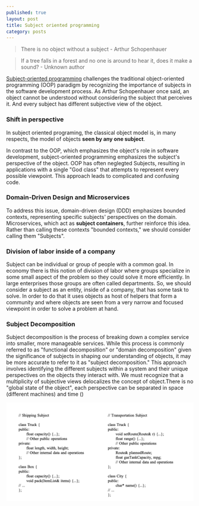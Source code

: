 ```yaml
---
published: true
layout: post
title: Subject oriented programming
category: posts
---
```


> There is no object without a subject - Arthur Schopenhauer

> If a tree falls in a forest and no one is around to hear it, does it make a sound? - Unknown author



[Subject-oriented programming](https://dl.acm.org/doi/pdf/10.1145/165854.165932) challenges the traditional object-oriented programming (OOP) paradigm by recognizing the importance of subjects in the software development process. As Arthur Schopenhauer once said, an object cannot be understood without considering the subject that perceives it. And every subject has different subjective view of the object.

### Shift in perspective
In subject oriented programing, the classical object model is, in many respects, the model of objects **seen by any one subject**.

In contrast to the OOP, which emphasizes the object's role in software development, subject-oriented programming emphasizes the subject's perspective of the object. OOP has often neglegted Subjects, resulting in applications with a single "God class" that attempts to represent every possible viewpoint. This approach leads to complicated and confusing code.

### Domain-Driven Design and Microservices
To address this issue, domain-driven design (DDD) emphasizes bounded contexts, representing specific subjects' perspectives on the domain. Microservices, which act as **subject containers**, further reinforce this idea. Rather than calling these contexts "bounded contexts," we should consider calling them "Subjects".

### Division of labor inside of a company
Subject can be individual or group of people with a common goal. In economy there is this notion of division of labor where groups specialize in some small aspect of the problem so they could solve it more efficiently. In large enterprises those groups are often called departments. So, we should consider a subject as an entity, inside of a company, that has some task to solve. In order to do that it uses objects as host of helpers that form a community and where objects are seen from a very narrow and focused viewpoint in order to solve a problem at hand. 

### Subject Decomposition
Subject decomposition is the process of breaking down a complex service into smaller, more manageable services. While this process is commonly referred to as "functional decomposition" or "domain decomposition" given the significance of subjects in shaping our understanding of objects, it may be more accurate to refer to it as "subject decomposition." This approach involves identifying the different subjects within a system and their unique perspectives on the objects they interact with.
We must recognize that a multiplicity of subjective views delocalizes the concept of object.There is no "global state of the object", each perspective can be separated in space (different machines) and time ()


![SOP](https://raw.githubusercontent.com/aleksandar-b/blog/gh-pages/_posts/sop.png)
